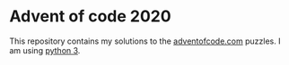 # Advent of code 2020
This repository contains my solutions to the [adventofcode.com](https://adventofcode.com/) puzzles. I am using [python 3](https://www.python.org/download/releases/3.0/).